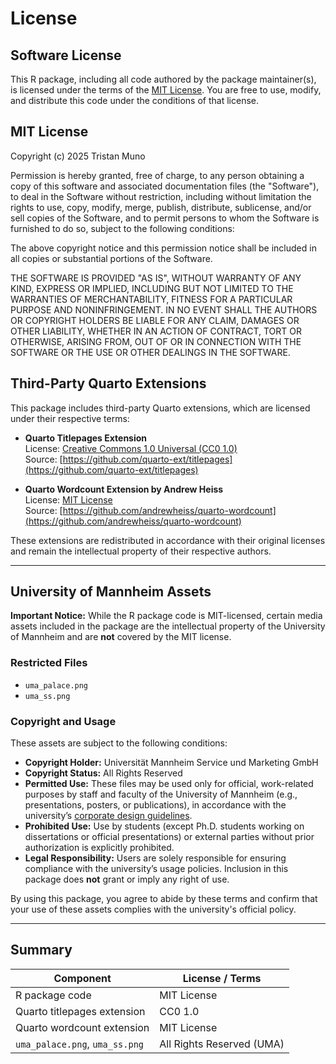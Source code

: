 # License

## Software License

This R package, including all code authored by the package maintainer(s), is licensed under the terms of the [MIT License](https://opensource.org/licenses/MIT). You are free to use, modify, and distribute this code under the conditions of that license.

## MIT License

Copyright (c) 2025 Tristan Muno

Permission is hereby granted, free of charge, to any person obtaining a copy
of this software and associated documentation files (the "Software"), to deal
in the Software without restriction, including without limitation the rights
to use, copy, modify, merge, publish, distribute, sublicense, and/or sell
copies of the Software, and to permit persons to whom the Software is
furnished to do so, subject to the following conditions:

The above copyright notice and this permission notice shall be included in all
copies or substantial portions of the Software.

THE SOFTWARE IS PROVIDED "AS IS", WITHOUT WARRANTY OF ANY KIND, EXPRESS OR
IMPLIED, INCLUDING BUT NOT LIMITED TO THE WARRANTIES OF MERCHANTABILITY,
FITNESS FOR A PARTICULAR PURPOSE AND NONINFRINGEMENT. IN NO EVENT SHALL THE
AUTHORS OR COPYRIGHT HOLDERS BE LIABLE FOR ANY CLAIM, DAMAGES OR OTHER
LIABILITY, WHETHER IN AN ACTION OF CONTRACT, TORT OR OTHERWISE, ARISING FROM,
OUT OF OR IN CONNECTION WITH THE SOFTWARE OR THE USE OR OTHER DEALINGS IN THE
SOFTWARE.

## Third-Party Quarto Extensions

This package includes third-party Quarto extensions, which are licensed under their respective terms:

- **Quarto Titlepages Extension**  
  License: [Creative Commons 1.0 Universal (CC0 1.0)](https://creativecommons.org/licenses/by/1.0/)  
  Source: [https://github.com/quarto-ext/titlepages](https://github.com/quarto-ext/titlepages)

- **Quarto Wordcount Extension by Andrew Heiss**  
  License: [MIT License](https://opensource.org/licenses/MIT)  
  Source: [https://github.com/andrewheiss/quarto-wordcount](https://github.com/andrewheiss/quarto-wordcount)

These extensions are redistributed in accordance with their original licenses and remain the intellectual property of their respective authors.

---

## University of Mannheim Assets

**Important Notice:** While the R package code is MIT-licensed, certain media assets included in the package are the intellectual property of the University of Mannheim and are **not** covered by the MIT license.

### Restricted Files

- `uma_palace.png`
- `uma_ss.png`

### Copyright and Usage

These assets are subject to the following conditions:

- **Copyright Holder:** Universität Mannheim Service und Marketing GmbH  
- **Copyright Status:** All Rights Reserved  
- **Permitted Use:** These files may be used only for official, work-related purposes by staff and faculty of the University of Mannheim (e.g., presentations, posters, or publications), in accordance with the university’s [corporate design guidelines](https://www.uni-mannheim.de/en/cd/using-the-corporate-design/how-to-use-the-logo/right-to-use-the-logo/).  
- **Prohibited Use:** Use by students (except Ph.D. students working on dissertations or official presentations) or external parties without prior authorization is explicitly prohibited.  
- **Legal Responsibility:** Users are solely responsible for ensuring compliance with the university’s usage policies. Inclusion in this package does **not** grant or imply any right of use.

By using this package, you agree to abide by these terms and confirm that your use of these assets complies with the university's official policy.

---

## Summary

| Component                         | License / Terms               |
|----------------------------------|-------------------------------|
| R package code                   | MIT License                   |
| Quarto titlepages extension      | CC0 1.0                     |
| Quarto wordcount extension       | MIT License                   |
| `uma_palace.png`, `uma_ss.png`  | All Rights Reserved (UMA)     |
